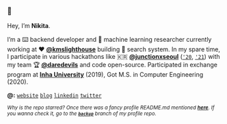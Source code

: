 ### 👋

Hey, I’m **Nikita**.

I’m a ⌨️ backend developer and 🤖 machine learning researcher currently working at ♥ **[@kmslighthouse](https://www.kmslh.com/)** building 🔎 search system. In my spare time, I participate in various hackathons like 🇰🇷 **[@junctionxseoul](https://www.facebook.com/junctionxseoul)** ([`'20`](https://xtenzq.github.io/img/junction2020.jpg), [`'21`](https://xtenzq.github.io/img/junction2021.jpg)) with my team 🏆 **[@daredevils](https://github.com/daredevils-team)** and code open-source. Participated in exchange program at [**Inha University**](http://eng.inha.ac.kr/) (2019), Got M.S. in Computer Engineering (2020).

**@:** [`website`](http://xtenzq.github.io/) [`blog`](http://xtenzq.github.io/blog) [`linkedin`](https://www.linkedin.com/in/xtenzq/) [`twitter`](https://twitter.com/xtenzQ)

<sub>_Why is the repo starred? Once there was a fancy profile README.md mentioned **[here](https://github.com/abhisheknaiidu/awesome-github-profile-readme)**. If you wanna check it, go to the **[`backup`](https://github.com/xtenzQ/xtenzQ/tree/backup)** branch of my profile repo._</sub>
